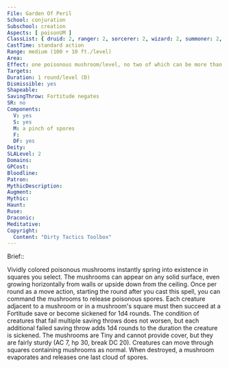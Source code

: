 ```yaml
---
File: Garden Of Peril
School: conjuration
Subschool: creation
Aspects: [ poisonUM ]
ClassList: { druid: 2, ranger: 2, sorcerer: 2, wizard: 2, summoner: 2, unchained summoner: 2, witch: 2 }
CastTime: standard action
Range: medium (100 + 10 ft./level)
Area: 
Effect: one poisonous mushroom/level, no two of which can be more than 30 ft. apart
Targets: 
Duration: 1 round/level (D)
Dismissible: yes
Shapeable: 
SavingThrow: Fortitude negates
SR: no
Components:
  V: yes
  S: yes
  M: a pinch of spores
  F: 
  DF: yes
Deity: 
SLALevel: 2
Domains: 
GPCost: 
Bloodline: 
Patron: 
MythicDescription: 
Augment: 
Mythic: 
Haunt: 
Ruse: 
Draconic: 
Meditative: 
Copyright:
  Content: "Dirty Tactics Toolbox"
---
```

Brief:: 

Vividly colored poisonous mushrooms instantly spring into existence in squares you select. The mushrooms can appear on any solid surface, even growing horizontally from walls or upside down from the ceiling.  Once per round as a move action, starting the round after you cast this spell, you can command the mushrooms to release poisonous spores. Each creature adjacent to a mushroom or in a mushroom's square must then succeed at a Fortitude save or become sickened for 1d4 rounds. The condition of creatures that fail multiple saving throws does not worsen, but each additional failed saving throw adds 1d4 rounds to the duration the creature is sickened.  The mushrooms are Tiny and cannot provide cover, but they are fairly sturdy (AC 7, hp 30, break DC 20). Creatures can  move through squares containing mushrooms as normal. When destroyed, a mushroom evaporates and releases one last cloud of spores.
